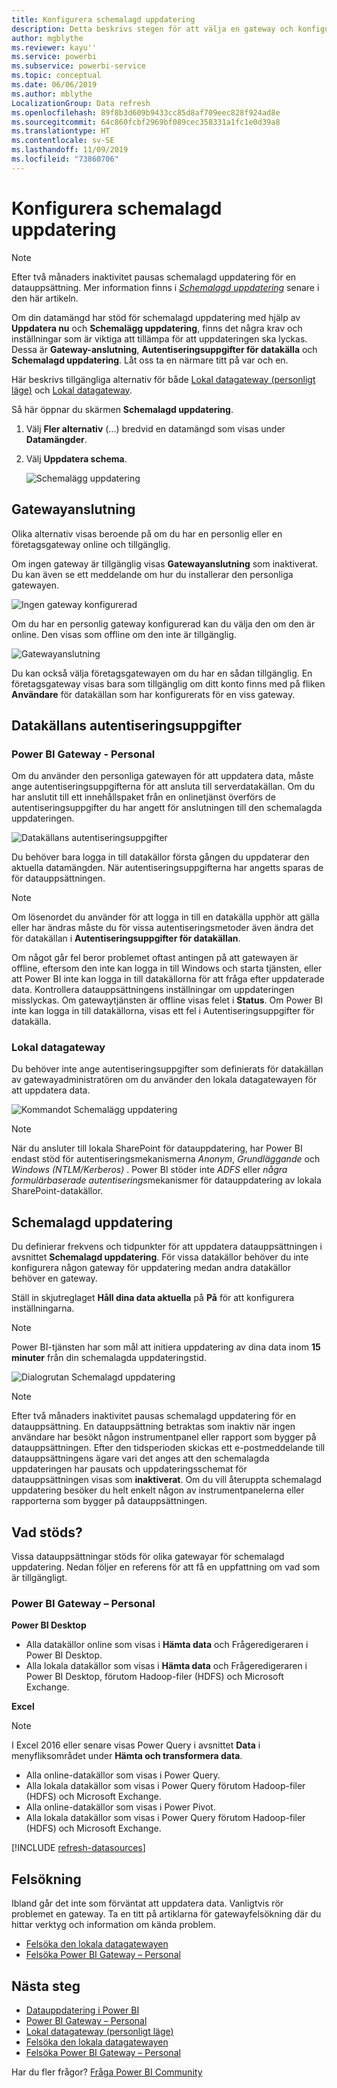 ```yaml
---
title: Konfigurera schemalagd uppdatering
description: Detta beskrivs stegen för att välja en gateway och konfigurera schemalagd uppdatering.
author: mgblythe
ms.reviewer: kayu''
ms.service: powerbi
ms.subservice: powerbi-service
ms.topic: conceptual
ms.date: 06/06/2019
ms.author: mblythe
LocalizationGroup: Data refresh
ms.openlocfilehash: 89f8b3d609b9433cc85d8af709eec828f924ad8e
ms.sourcegitcommit: 64c860fcbf2969bf089cec358331a1fc1e0d39a8
ms.translationtype: HT
ms.contentlocale: sv-SE
ms.lasthandoff: 11/09/2019
ms.locfileid: "73860706"
---
```

# <a name="configure-scheduled-refresh"></a>Konfigurera schemalagd uppdatering

>[!NOTE]
>Efter två månaders inaktivitet pausas schemalagd uppdatering för en datauppsättning. Mer information finns i [*Schemalagd uppdatering*](#scheduled-refresh) senare i den här artikeln.
>
>

Om din datamängd har stöd för schemalagd uppdatering med hjälp av **Uppdatera nu** och **Schemalägg uppdatering**, finns det några krav och inställningar som är viktiga att tillämpa för att uppdateringen ska lyckas. Dessa är **Gateway-anslutning**, **Autentiseringsuppgifter för datakälla** och **Schemalagd uppdatering**. Låt oss ta en närmare titt på var och en.

Här beskrivs tillgängliga alternativ för både [Lokal datagateway (personligt läge)](service-gateway-personal-mode.md) och [Lokal datagateway](service-gateway-onprem.md).

Så här öppnar du skärmen **Schemalagd uppdatering**.

1. Välj **Fler alternativ** (...) bredvid en datamängd som visas under **Datamängder**.
2. Välj **Uppdatera schema**.

    ![Schemalägg uppdatering](media/refresh-scheduled-refresh/dataset-menu.png)

## <a name="gateway-connection"></a>Gatewayanslutning
Olika alternativ visas beroende på om du har en personlig eller en företagsgateway online och tillgänglig.

Om ingen gateway är tillgänglig visas **Gatewayanslutning** som inaktiverat. Du kan även se ett meddelande om hur du installerar den personliga gatewayen.

![Ingen gateway konfigurerad](media/refresh-scheduled-refresh/gateway-not-configured.png)

Om du har en personlig gateway konfigurerad kan du välja den om den är online. Den visas som offline om den inte är tillgänglig.

![Gatewayanslutning](media/refresh-scheduled-refresh/gateway-connection.png)

Du kan också välja företagsgatewayen om du har en sådan tillgänglig. En företagsgateway visas bara som tillgänglig om ditt konto finns med på fliken **Användare** för datakällan som har konfigurerats för en viss gateway.

## <a name="data-source-credentials"></a>Datakällans autentiseringsuppgifter
### <a name="power-bi-gateway---personal"></a>Power BI Gateway - Personal
Om du använder den personliga gatewayen för att uppdatera data, måste ange autentiseringsuppgifterna för att ansluta till serverdatakällan. Om du har anslutit till ett innehållspaket från en onlinetjänst överförs de autentiseringsuppgifter du har angett för anslutningen till den schemalagda uppdateringen.

![Datakällans autentiseringsuppgifter](media/refresh-scheduled-refresh/data-source-credentials-pgw.png)

Du behöver bara logga in till datakällor första gången du uppdaterar den aktuella datamängden. När autentiseringsuppgifterna har angetts sparas de för datauppsättningen.

> [!NOTE]
> Om lösenordet du använder för att logga in till en datakälla upphör att gälla eller har ändras måste du för vissa autentiseringsmetoder även ändra det för datakällan i **Autentiseringsuppgifter för datakällan**.
>
>

Om något går fel beror problemet oftast antingen på att gatewayen är offline, eftersom den inte kan logga in till Windows och starta tjänsten, eller att Power BI inte kan logga in till datakällorna för att fråga efter uppdaterade data. Kontrollera datauppsättningens inställningar om uppdateringen misslyckas. Om gatewaytjänsten är offline visas felet i **Status**. Om Power BI inte kan logga in till datakällorna, visas ett fel i Autentiseringsuppgifter för datakälla.

### <a name="on-premises-data-gateway"></a>Lokal datagateway
Du behöver inte ange autentiseringsuppgifter som definierats för datakällan av gatewayadministratören om du använder den lokala datagatewayen för att uppdatera data.

![Kommandot Schemalägg uppdatering](media/refresh-scheduled-refresh/data-source-credentials-egw.png)

> [!NOTE]
> När du ansluter till lokala SharePoint för datauppdatering, har Power BI endast stöd för autentiseringsmekanismerna *Anonym*, *Grundläggande* och *Windows (NTLM/Kerberos)* . Power BI stöder inte *ADFS* eller *några formulärbaserade autentiserings*mekanismer för datauppdatering av lokala SharePoint-datakällor.
>
>

## <a name="scheduled-refresh"></a>Schemalagd uppdatering
Du definierar frekvens och tidpunkter för att uppdatera datauppsättningen i avsnittet **Schemalagd uppdatering**. För vissa datakällor behöver du inte konfigurera någon gateway för uppdatering medan andra datakällor behöver en gateway.

Ställ in skjutreglaget **Håll dina data aktuella** på **På** för att konfigurera inställningarna.

> [!NOTE]
> Power BI-tjänsten har som mål att initiera uppdatering av dina data inom **15 minuter** från din schemalagda uppdateringstid.
>
>

![Dialogrutan Schemalagd uppdatering](media/refresh-scheduled-refresh/scheduled-refresh.png)

> [!NOTE]
> Efter två månaders inaktivitet pausas schemalagd uppdatering för en datauppsättning. En datauppsättning betraktas som inaktiv när ingen användare har besökt någon instrumentpanel eller rapport som bygger på datauppsättningen. Efter den tidsperioden skickas ett e-postmeddelande till datauppsättningens ägare vari det anges att den schemalagda uppdateringen har pausats och uppdateringsschemat för datauppsättningen visas som **inaktiverat**. Om du vill återuppta schemalagd uppdatering besöker du helt enkelt någon av instrumentpanelerna eller rapporterna som bygger på datauppsättningen.
>
>

## <a name="whats-supported"></a>Vad stöds?
Vissa datauppsättningar stöds för olika gatewayar för schemalagd uppdatering. Nedan följer en referens för att få en uppfattning om vad som är tillgängligt.

### <a name="power-bi-gateway---personal"></a>Power BI Gateway – Personal
**Power BI Desktop**

* Alla datakällor online som visas i **Hämta data** och Frågeredigeraren i Power BI Desktop.
* Alla lokala datakällor som visas i **Hämta data** och Frågeredigeraren i Power BI Desktop, förutom Hadoop-filer (HDFS) och Microsoft Exchange.

**Excel**

> [!NOTE]
> I Excel 2016 eller senare visas Power Query i avsnittet **Data** i menyfliksområdet under **Hämta och transformera data**.
>
>

* Alla online-datakällor som visas i Power Query.
* Alla lokala datakällor som visas i Power Query förutom Hadoop-filer (HDFS) och Microsoft Exchange.
* Alla online-datakällor som visas i Power Pivot.
* Alla lokala datakällor som visas i Power Query förutom Hadoop-filer (HDFS) och Microsoft Exchange.

<!-- Refresh Data sources-->
[!INCLUDE [refresh-datasources](./includes/refresh-datasources.md)]

## <a name="troubleshooting"></a>Felsökning
Ibland går det inte som förväntat att uppdatera data. Vanligtvis rör problemet en gateway. Ta en titt på artiklarna för gatewayfelsökning där du hittar verktyg och information om kända problem.

- [Felsöka den lokala datagatewayen](service-gateway-onprem-tshoot.md)
- [Felsöka Power BI Gateway – Personal](service-admin-troubleshooting-power-bi-personal-gateway.md)

## <a name="next-steps"></a>Nästa steg
- [Datauppdatering i Power BI](refresh-data.md)  
- [Power BI Gateway – Personal](service-gateway-personal-mode.md)  
- [Lokal datagateway (personligt läge)](service-gateway-onprem.md)  
- [Felsöka den lokala datagatewayen](service-gateway-onprem-tshoot.md)  
- [Felsöka Power BI Gateway – Personal](service-admin-troubleshooting-power-bi-personal-gateway.md)  

Har du fler frågor? [Fråga Power BI Community](https://community.powerbi.com/)

